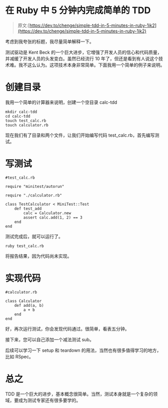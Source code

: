 # 在 Ruby 中 5 分钟内完成简单的 TDD

> 原文:[https://dev.to/chenge/simple-tdd-in-5-minutes-in-ruby-1ik2](https://dev.to/chenge/simple-tdd-in-5-minutes-in-ruby-1ik2)

考虑到我夸张的标题，我尽量简单解释一下。

测试驱动是 Kent Beck 的一个巨大进步，它增强了开发人员的信心和代码质量，并减缓了开发人员的头发变白。虽然已经流行 10 年了，但还是看到有人说这个技术难。我不这么认为。这项技术本身非常简单。下面我用一个简单的例子来说明。

# [](#create-directory)创建目录

我用一个简单的计算器来说明，创建一个空目录 calc-tdd

```
mkdir calc-tdd
cd calc-tdd
touch test_calc.rb
touch calculator.rb 
```

现在我们有了目录和两个文件，让我们开始编写代码 test_calc.rb，首先编写测试。

# [](#write-test)写测试

```
#test_calc.rb

require "minitest/autorun"

require "./calculator.rb"

class TestCalculator < MiniTest::Test
    def test_add
        calc = Calculator.new
        assert calc.add(1, 2) == 3
    end
end 
```

测试完成后，就可以运行了。

```
ruby test_calc.rb 
```

将报告结果，因为代码尚未实现。

# [](#implementation-code)实现代码

```
#calculator.rb

class Calculator
    def add(a, b)
        a + b
    end
end 
```

好，再次运行测试，你会发现代码通过。很简单，看表五分钟。

接下来，您可以自己添加一个减法测试 sub。

后续可以学习一下 setup 和 teardown 的用法，当然也有很多值得学习的地方，比如 RSpec。

# [](#in-conclusion)总之

TDD 是一个巨大的进步，基本概念很简单。当然，测试本身就是一个复杂的领域，要成为测试专家还有很多要学的。